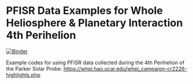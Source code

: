 # PFISR Data Examples for Whole Heliosphere & Planetary Interaction 4th Perihelion
[![Binder](https://mybinder.org/badge_logo.svg)](https://mybinder.org/v2/gh/amisr/whpi_ph4_pfisr/master)

Example codes for using PFISR data collected during the 4th Perihelion of the Parker Solar Probe: https://whpi.hao.ucar.edu/whpi_campaign-cr2226-highlights.php
